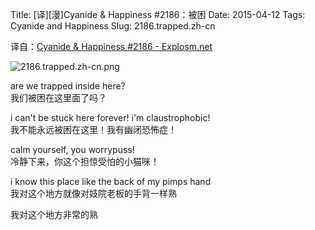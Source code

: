 Title: [译][漫]Cyanide & Happiness #2186：被困
Date: 2015-04-12
Tags: Cyanide and Happiness
Slug: 2186.trapped.zh-cn

译自：[Cyanide & Happiness #2186 - Explosm.net](http://explosm.net/comics/2186/)


![2186.trapped.zh-cn.png](/static/images/comics/2186.trapped.zh-cn.png)




are we trapped inside here?     
我们被困在这里面了吗？

i can't be stuck here forever!
i'm claustrophobic!     
我不能永远被困在这里！我有幽闭恐怖症！

calm yourself, you worrypuss!           
冷静下来，你这个担惊受怕的小猫咪！

i know this place like
the back of my pimps hand       
我对这个地方就像对妓院老板的手背一样熟

我对这个地方非常的熟

